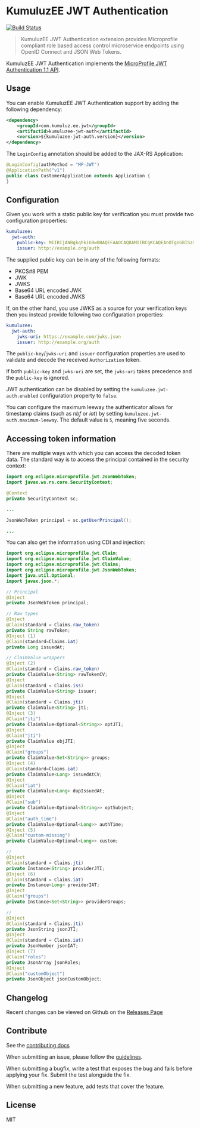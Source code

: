 # KumuluzEE JWT Authentication
[![Build Status](https://img.shields.io/travis/kumuluz/kumuluzee-metrics/master.svg?style=flat)](https://travis-ci.org/kumuluz/kumuluzee-jwt-auth)

> KumuluzEE JWT Authentication extension provides Microprofile compliant role based access control microservice endpoints using OpenID Connect and JSON Web Tokens.

KumuluzEE JWT Authentication implements the [MicroProfile JWT Authentication 1.1 API](https://microprofile.io/project/eclipse/microprofile-jwt-auth).

## Usage

You can enable KumuluzEE JWT Authentication support by adding the following dependency:

```xml
<dependency>
    <groupId>com.kumuluz.ee.jwt</groupId>
    <artifactId>kumuluzee-jwt-auth</artifactId>
    <version>${kumuluzee-jwt-auth.version}</version>
</dependency>
```

The `LoginConfig` annotation should be added to the JAX-RS Application:

```java
@LoginConfig(authMethod = "MP-JWT")
@ApplicationPath("v1")
public class CustomerApplication extends Application {
}
```

## Configuration

Given you work with a static public key for verification you must provide two configuration properties:

```yaml
kumuluzee:
  jwt-auth:
    public-key: MIIBIjANBgkqhkiG9w0BAQEFAAOCAQ8AMIIBCgKCAQEAnOTgnGBISzm3pKuG8QXMVm6eEuTZx8Wqc8D9gy7vArzyE5QC/bVJNFwlz...
    issuer: http://example.org/auth
``` 

The supplied public key can be in any of the following formats:

- PKCS#8 PEM
- JWK
- JWKS
- Base64 URL encoded JWK
- Base64 URL encoded JWKS

If, on the other hand, you use JWKS as a source for your verification keys then you instead provide following two
configuration properties:

```yaml
kumuluzee:
  jwt-auth:
    jwks-uri: https://example.com/jwks.json
    issuer: http://example.org/auth
``` 

The `public-key`/`jwks-uri` and `issuer` configuration properties are used to validate and decode the received
`Authorization` token.

If both `public-key` and `jwks-uri` are set, the `jwks-uri` takes precedence and the `public-key` is ignored.

JWT authentication can be disabled by setting the `kumuluzee.jwt-auth.enabled` configuration property to `false`.

You can configure the maximum leeway the authenticator allows for timestamp claims (such as _nbf_ or _iat_) by
setting `kumuluzee.jwt-auth.maximum-leeway`. The default value is `5`, meaning five seconds.

##  Accessing token information

There are multiple ways with which you can access the decoded token data. The standard way is to access the principal 
contained in the security context:

```java
import org.eclipse.microprofile.jwt.JsonWebToken;
import javax.ws.rs.core.SecurityContext;

@Context
private SecurityContext sc;

...

JsonWebToken principal = sc.getUserPrincipal();

...
```  

You can also get the information using CDI and injection:

```java
import org.eclipse.microprofile.jwt.Claim;
import org.eclipse.microprofile.jwt.ClaimValue;
import org.eclipse.microprofile.jwt.Claims;
import org.eclipse.microprofile.jwt.JsonWebToken;
import java.util.Optional;
import javax.json.*;

// Principal
@Inject
private JsonWebToken principal;

// Raw types
@Inject
@Claim(standard = Claims.raw_token)
private String rawToken;
@Inject (1)
@Claim(standard=Claims.iat)
private Long issuedAt;

// ClaimValue wrappers
@Inject (2)
@Claim(standard = Claims.raw_token)
private ClaimValue<String> rawTokenCV;
@Inject
@Claim(standard = Claims.iss)
private ClaimValue<String> issuer;
@Inject
@Claim(standard = Claims.jti)
private ClaimValue<String> jti;
@Inject (3)
@Claim("jti")
private ClaimValue<Optional<String>> optJTI;
@Inject
@Claim("jti")
private ClaimValue objJTI;
@Inject
@Claim("groups")
private ClaimValue<Set<String>> groups;
@Inject (4)
@Claim(standard=Claims.iat)
private ClaimValue<Long> issuedAtCV;
@Inject
@Claim("iat")
private ClaimValue<Long> dupIssuedAt;
@Inject
@Claim("sub")
private ClaimValue<Optional<String>> optSubject;
@Inject
@Claim("auth_time")
private ClaimValue<Optional<Long>> authTime;
@Inject (5)
@Claim("custom-missing")
private ClaimValue<Optional<Long>> custom;

//
@Inject
@Claim(standard = Claims.jti)
private Instance<String> providerJTI;
@Inject (6)
@Claim(standard = Claims.iat)
private Instance<Long> providerIAT;
@Inject
@Claim("groups")
private Instance<Set<String>> providerGroups;

//
@Inject
@Claim(standard = Claims.jti)
private JsonString jsonJTI;
@Inject
@Claim(standard = Claims.iat)
private JsonNumber jsonIAT;
@Inject (7)
@Claim("roles")
private JsonArray jsonRoles;
@Inject
@Claim("customObject")
private JsonObject jsonCustomObject;
```

## Changelog

Recent changes can be viewed on Github on the [Releases Page](https://github.com/kumuluz/kumuluzee-jwt-auth/releases)

## Contribute

See the [contributing docs](https://github.com/kumuluz/kumuluzee-jwt-auth/blob/master/CONTRIBUTING.md)

When submitting an issue, please follow the 
[guidelines](https://github.com/kumuluz/kumuluzee-jwt-auth/blob/master/CONTRIBUTING.md#bugs).

When submitting a bugfix, write a test that exposes the bug and fails before applying your fix. Submit the test 
alongside the fix.

When submitting a new feature, add tests that cover the feature.

## License

MIT
